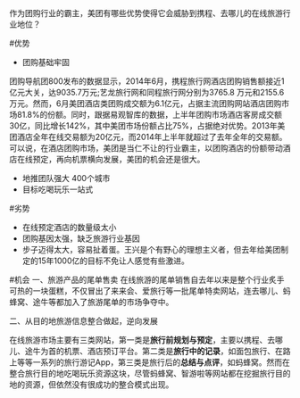 作为团购行业的霸主，美团有哪些优势使得它会威胁到携程、去哪儿的在线旅游行业地位？

#优势 
* 团购基础牢固

团购导航团800发布的数据显示，2014年6月，携程旅行网酒店团购销售额接近1亿元大关，达9035.7万元;艺龙旅行网和同程旅行网分别为3765.8 万元和2155.6万元。然而，6月美团酒店类团购成交额为6.1亿元，占据主流团购网站酒店团购市场81.8%的份额。同时，跟据易观智库的数据，上半年团购市场酒店客房成交额30亿，同比增长142%，其中美团市场份额占比75%，占据绝对优势。2013年美团酒店全年在线交易额为20亿元，而2014年上半年就超过了去年全年的交易额。可以说，在酒店团购市场，美团是当仁不让的行业霸主，以团购酒店的份额带动酒店在线预定，再向机票横向发展，美团的机会还是很大。

* 地推团队强大
400个城市
* 目标吃喝玩乐一站式

#劣势
* 在线预定酒店的数量级太小
* 团购基因太强，缺乏旅游行业基因
* 步子迈得太大，容易扯着蛋。王兴是个有野心的理想主义者，但去年给美团制定的15年1000亿的目标不免让人感觉有些激进。

#机会
一、旅游产品的尾单售卖
在线旅游的尾单销售自去年以来是整个行业炙手可热的一块蛋糕，不仅冒出了来来会、爱旅行等一批尾单特卖网站，连去哪儿、蚂蜂窝、途牛等都加入了旅游尾单的市场争夺中。

二、从目的地旅游信息整合做起，逆向发展

在线旅游市场主要有三类网站，第一类是**旅行前规划与预定**，主要以携程、去哪儿、途牛为首的机票、酒店预订平台。第二类是**旅行中的记录**，如面包旅行、在路上等等一系列的旅行游记App，第三类是旅行后的**总结与点评**，如蚂蜂窝。然而在整合旅行目的地吃喝玩乐资源这块，尽管蚂蜂窝、智游啦等网站都在挖掘旅行目的地的资源，但依然没有很成功的整合模式出现。


